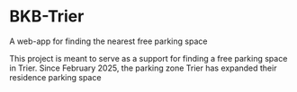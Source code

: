 # BKB-Trier
A web-app for finding the nearest free parking space

This project is meant to serve as a support for finding a free parking space in Trier. Since February 2025, the parking zone Trier has expanded their residence parking space
